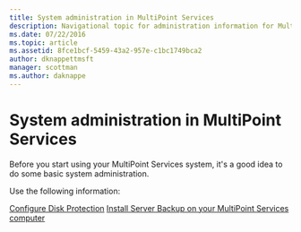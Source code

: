 ```yaml
---
title: System administration in MultiPoint Services
description: Navigational topic for administration information for MultiPoint Services
ms.date: 07/22/2016
ms.topic: article
ms.assetid: 8fce1bcf-5459-43a2-957e-c1bc1749bca2
author: dknappettmsft
manager: scottman
ms.author: daknappe
---
```

# System administration in MultiPoint Services
Before you start using your MultiPoint Services system, it's a good idea to do some basic system administration.

Use the following information:

[Configure Disk Protection](Configure-Disk-Protection-in-MultiPoint-services.md)
[Install Server Backup on your MultiPoint Services computer](./install-server-backup-on-multipoint.md)
